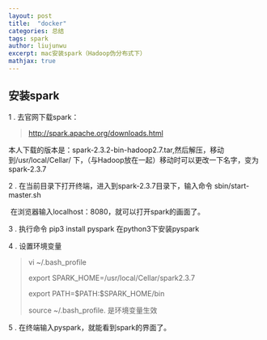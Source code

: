 ```yaml
---
layout: post
title:  "docker" 
categories: 总结
tags: spark 
author: liujunwu
excerpt: mac安装spark（Hadoop伪分布式下）
mathjax: true
---
```


## 安装spark
1 . 去官网下载spark：

> http://spark.apache.org/downloads.html 

本人下载的版本是：spark-2.3.2-bin-hadoop2.7.tar,然后解压，移动到/usr/local/Cellar/ 下，（与Hadoop放在一起）移动时可以更改一下名字，变为spark-2.3.7

2 .  在当前目录下打开终端，进入到spark-2.3.7目录下，输入命令 sbin/start-master.sh

​	在浏览器输入localhost：8080，就可以打开spark的画面了。

3 . 执行命令 pip3 install pyspark 在python3下安装pyspark

4 . 设置环境变量

> vi ~/.bash_profile
>
> export SPARK_HOME=/usr/local/Cellar/spark2.3.7
>
> export PATH=\$PATH:$SPARK_HOME/bin
>
> source ~/.bash_profile. 是环境变量生效

5 . 在终端输入pyspark，就能看到spark的界面了。

